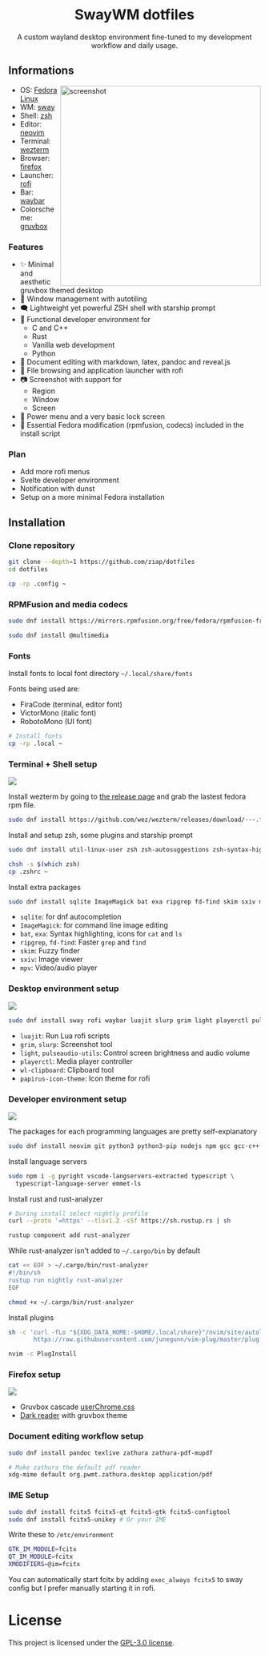 <div align="center">

# SwayWM dotfiles

A custom wayland desktop environment fine-tuned to my development workflow and daily usage.

</div>

## Informations

<img alt="screenshot" align="right" width="400px" src="img/rice.png"/>

- OS: [Fedora Linux](https://getfedora.org/)
- WM: [sway](https://swaywm.org/)
- Shell: [zsh](https://www.zsh.org/)
- Editor: [neovim](https://neovim.io/)
- Terminal: [wezterm](https://wezfurlong.org/wezterm/)
- Browser: [firefox](https://www.mozilla.org/en-US/firefox/)
- Launcher: [rofi](https://github.com/davatorium/rofi)
- Bar: [waybar](https://github.com/Alexays/Waybar)
- Colorscheme: [gruvbox](https://github.com/morhetz/gruvbox)

### Features

- ✨ Minimal and aesthetic gruvbox themed desktop
- 🍱 Window management with autotiling
- 🗨️  Lightweight yet powerful ZSH shell with starship prompt
- 🚀 Functional developer environment for
    + C and C++
    + Rust
    + Vanilla web development
    + Python
- 📄 Document editing with markdown, latex, pandoc and reveal.js
- 📁 File browsing and application launcher with rofi
- 📷 Screenshot with support for
    + Region
    + Window
    + Screen
- 🔌 Power menu and a very basic lock screen
- 🔧 Essential Fedora modification (rpmfusion, codecs) included in the install script

### Plan

- Add more rofi menus
- Svelte developer environment
- Notification with dunst
- Setup on a more minimal Fedora installation

## Installation

### Clone repository

```bash
git clone --depth=1 https://github.com/ziap/dotfiles
cd dotfiles

cp -rp .config ~
```

### RPMFusion and media codecs

```bash
sudo dnf install https://mirrors.rpmfusion.org/free/fedora/rpmfusion-free-release-$(rpm -E %fedora).noarch.rpm

sudo dnf install @multimedia
```

### Fonts

Install fonts to local font directory `~/.local/share/fonts`

Fonts being used are:
  - FiraCode (terminal, editor font)
  - VictorMono (italic font)
  - RobotoMono (UI font)

```bash
# Install fonts
cp -rp .local ~
```

### Terminal + Shell setup

![](img/terminal.png)

Install wezterm by going to [the release page](https://github.com/wez/wezterm/releases/latest) and grab the lastest fedora rpm file.

```bash
sudo dnf install https://github.com/wez/wezterm/releases/download/---.fedora36.x86_64.rpm
```

Install and setup zsh, some plugins and starship prompt

```bash
sudo dnf install util-linux-user zsh zsh-autosuggestions zsh-syntax-highlighting starship

chsh -s $(which zsh)
cp .zshrc ~ 
```

Install extra packages

```bash
sudo dnf install sqlite ImageMagick bat exa ripgrep fd-find skim sxiv mpv
```

- `sqlite`: for dnf autocompletion
- `ImageMagick`: for command line image editing
- `bat`, `exa`: Syntax highlighting, icons for `cat` and `ls`
- `ripgrep`, `fd-find`: Faster `grep` and `find`
- `skim`: Fuzzy finder
- `sxiv`: Image viewer
- `mpv`: Video/audio player

### Desktop environment setup

![](img/desktop.png)

```bash
sudo dnf install sway rofi waybar luajit slurp grim light playerctl pulseaudio-utils wl-clipboard papirus-icon-theme
```

- `luajit`: Run Lua rofi scripts
- `grim`, `slurp`: Screenshot tool
- `light`, `pulseaudio-utils`: Control screen brightness and audio volume
- `playerctl`: Media player controller
- `wl-clipboard`: Clipboard tool
- `papirus-icon-theme`: Icon theme for rofi

### Developer environment setup

![](img/vim.png)

The packages for each programming languages are pretty self-explanatory

```bash
sudo dnf install neovim git python3 python3-pip nodejs npm gcc gcc-c++ clang-tools-extra
```

Install language servers

```bash
sudo npm i -g pyright vscode-langservers-extracted typescript \
  typescript-language-server emmet-ls
```

Install rust and rust-analyzer

```bash
# During install select nightly profile
curl --proto '=https' --tlsv1.2 -sSf https://sh.rustup.rs | sh

rustup component add rust-analyzer
```

While rust-analyzer isn't added to `~/.cargo/bin` by default

```bash
cat << EOF > ~/.cargo/bin/rust-analyzer
#!/bin/sh
rustup run nightly rust-analyzer
EOF

chmod +x ~/.cargo/bin/rust-analyzer
```

Install plugins

```bash
sh -c 'curl -fLo "${XDG_DATA_HOME:-$HOME/.local/share}"/nvim/site/autoload/plug.vim --create-dirs \
       https://raw.githubusercontent.com/junegunn/vim-plug/master/plug.vim'

nvim -c PlugInstall
```

### Firefox setup

![](img/firefox.png)

- Gruvbox cascade [userChrome.css](https://gist.github.com/ziap/be9576c3bcdcb7de6b47a2ba45aa3725)
- [Dark reader](https://darkreader.org/) with gruvbox theme

### Document editing workflow setup

```bash
sudo dnf install pandoc texlive zathura zathura-pdf-mupdf

# Make zathura the default pdf reader
xdg-mime default org.pwmt.zathura.desktop application/pdf
```

### IME Setup

```bash
sudo dnf install fcitx5 fcitx5-qt fcitx5-gtk fcitx5-configtool
sudo dnf install fcitx5-unikey # Or your IME
```

Write these to `/etc/environment`

```bash
GTK_IM_MODULE=fcitx
QT_IM_MODULE=fcitx
XMODIFIERS=@im=fcitx
```

You can automatically start fcitx by adding `exec_always fcitx5` to sway config but I prefer manually starting it in rofi.

# License

This project is licensed under the [GPL-3.0 license](LICENSE).
